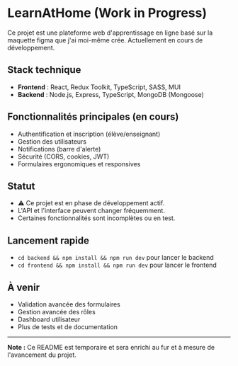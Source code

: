 # LearnAtHome (Work in Progress)

Ce projet est une plateforme web d'apprentissage en ligne basé sur la maquette figma que j'ai moi-même crée. Actuellement en cours de développement.

## Stack technique

-   **Frontend** : React, Redux Toolkit, TypeScript, SASS, MUI
-   **Backend** : Node.js, Express, TypeScript, MongoDB (Mongoose)

## Fonctionnalités principales (en cours)

-   Authentification et inscription (élève/enseignant)
-   Gestion des utilisateurs
-   Notifications (barre d'alerte)
-   Sécurité (CORS, cookies, JWT)
-   Formulaires ergonomiques et responsives

## Statut

-   ⚠️ Ce projet est en phase de développement actif.
-   L'API et l'interface peuvent changer fréquemment.
-   Certaines fonctionnalités sont incomplètes ou en test.

## Lancement rapide

-   `cd backend && npm install && npm run dev` pour lancer le backend
-   `cd frontend && npm install && npm run dev` pour lancer le frontend

## À venir

-   Validation avancée des formulaires
-   Gestion avancée des rôles
-   Dashboard utilisateur
-   Plus de tests et de documentation

---

**Note :** Ce README est temporaire et sera enrichi au fur et à mesure de l'avancement du projet.
